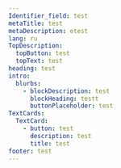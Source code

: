 ```yaml
---
Identifier_field: test
metaTitle: test
metaDescription: etest
lang: ru
TopDescription:
  topButton: test
  topText: test
heading: test
intro:
  blurbs:
    - blockDescription: test
      blockHeading: testt
      buttonPlaceholder: test
TextCards:
  TextCard:
    - button: test
      description: test
      title: test
footer: test
---
```


